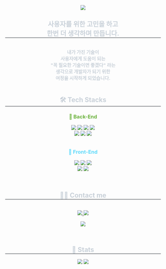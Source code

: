 <!-- ## Hi there 👋 -->

<!--
**itrecipe/itrecipe** is a ✨ _special_ ✨ repository because its `README.md` (this file) appears on your GitHub profile.

Here are some ideas to get you started:

- 🔭 I’m currently working on ...
- 🌱 I’m currently learning ...
- 👯 I’m looking to collaborate on ...
- 🤔 I’m looking for help with ...
- 💬 Ask me about ...
- 📫 How to reach me: ...
- 😄 Pronouns: ...
- ⚡ Fun fact: ...
-->

<div align= "center">
    <img src="https://capsule-render.vercel.app/api?type=cylinder&color=gradient&height=120&text=Hi%20I'm%20ITRecipe%20!&animation=scaleIn&fontColor=ffffff&fontSize=55" />
    </div>
    <div align= "center"> 
    <h2 style="border-bottom: 1px solid #21262d; color: #c9d1d9;"> 
        사용자를 위한 고민을 하고<br/> 
        한번 더 생각하며 만듭니다.
    </h2>
    <br/>
    <div style="font-weight: 700; font-size: 15px; text-align: center; color: #c9d1d9;">
        내가 가진 기술이 <br/>
        사용자에게 도움이 되는<br/>
        "꼭 필요한 기술이면 좋겠다" 라는 <br/> 
        생각으로 개발자가 되기 위한 <br/>
        여정을 시작하게 되었습니다.<br/>
    </div> 
    </div>
<br/>
<div align="center">
    <h2 style="border-bottom: 1px solid #21262d; color: #c9d1d9;"> 🛠️ Tech Stacks </h2>
    <!-- Back-End Section -->
    <div>
        <h3 style="color: #6DB33F;">🔧 Back-End</h3>
        <img src="https://img.shields.io/badge/Java-007396?style=plastic&logo=Java&logoColor=white">
        <img src="https://img.shields.io/badge/MySQL-4479A1?style=plastic&logo=MySQL&logoColor=white">
        <img src="https://img.shields.io/badge/Spring Boot-6DB33F?style=plastic&logo=Spring Boot&logoColor=white">
        <img src="https://img.shields.io/badge/SpringFramework-6DB33F?style=plastic&logo=Spring&logoColor=white"> <br/>
        <img src="https://img.shields.io/badge/Spring%20MVC-6DB33F?style=plastic&logo=Spring&logoColor=white">
        <img src="https://img.shields.io/badge/Spring Security-6DB33F?style=plastic&logo=Spring Security&logoColor=white">
        <img src="https://img.shields.io/badge/JWT-000000?style=plastic&logo=json&logoColor=white">
    </div>
    <br/>
    <!-- Front-End Section -->
    <div>
        <h3 style="color: #61DAFB;">🎨 Front-End</h3>
        <img src="https://img.shields.io/badge/HTML5-E34F26?style=plastic&logo=HTML5&logoColor=white">
        <img src="https://img.shields.io/badge/CSS3-1572B6?style=plastic&logo=CSS3&logoColor=white">
        <img src="https://img.shields.io/badge/Javascript-F7DF1E?style=plastic&logo=Javascript&logoColor=white"> <br/>
        <img src="https://img.shields.io/badge/React-61DAFB?style=plastic&logo=React&logoColor=white">
        <img src="https://img.shields.io/badge/Bootstrap-7952B3?style=plastic&logo=Bootstrap&logoColor=white">
    </div>
</div>
<br/><br/>
    <div align= "center">
    <h2 style="border-bottom: 1px solid #21262d; color: #c9d1d9;"> 🧑‍💻 Contact me </h2> <br> 
    <div align= "center"> <a href=mailto:itrecipe95@gmail.com> <img src="https://img.shields.io/badge/Gmail-EA4335?style=plastic&logo=Gmail&logoColor=white&link=mailto:itrecipe95@gmail.com"> </a>
         <a href=https://itrecipe.tistory.com/> <img src="https://img.shields.io/badge/Tistory-000000?style=plastic&logo=Tistory&logoColor=white&link=https://itrecipe.tistory.com/"> </a>
    </div><br/> 
    <div align= "center"> <a href="https://hits.seeyoufarm.com"> <img src="https://hits.seeyoufarm.com/api/count/incr/badge.svg?url=https%3A%2F%2Fgithub.com%2Fitrecipe%2F&count_bg=%23000000&title_bg=%23000000&icon=github.svg&icon_color=%23FFFFFF&title=GitHub&edge_flat=false"/></a>
       </div> 
    </div>
    <br/><br/>
    <div align= "center"> 
    <h2 style="border-bottom: 1px solid #21262d; color: #c9d1d9;"> 🏅 Stats </h2> <div align= "center"> <img src="https://github-readme-stats.vercel.app/api?username=itrecipe&bg_color=180,1a1919,00000000&title_color=ffffff&text_color=ffffff"/> 
    <img src="https://github-readme-stats.vercel.app/api/top-langs/?username=itrecipe&layout=compact&bg_color=180,1a1919,00000000&title_color=ffffff&text_color=ffffff"/> </div> 
    </div>
